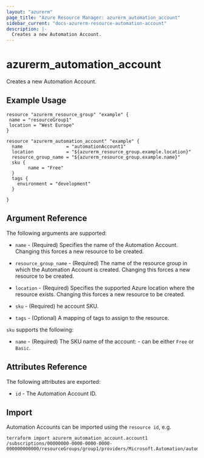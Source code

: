 ```yaml
---
layout: "azurerm"
page_title: "Azure Resource Manager: azurerm_automation_account"
sidebar_current: "docs-azurerm-resource-automation-account"
description: |-
  Creates a new Automation Account.
---
```


# azurerm\_automation\_account

Creates a new Automation Account.

## Example Usage

```
resource "azurerm_resource_group" "example" {
 name = "resourceGroup1"
 location = "West Europe"
}

resource "azurerm_automation_account" "example" {
  name                = "automationAccount1"
  location            = "${azurerm_resource_group.example.location}"
  resource_group_name = "${azurerm_resource_group.example.name}"
  sku {
        name = "Free"
  }
  tags {
    environment = "development"
  }

}
```

## Argument Reference

The following arguments are supported:

* `name` - (Required) Specifies the name of the Automation Account. Changing this forces a new resource to be created.

* `resource_group_name` - (Required) The name of the resource group in which the Automation Account is created. Changing this forces a new resource to be created.

* `location` - (Required) Specifies the supported Azure location where the resource exists. Changing this forces a new resource to be created.

* `sku` - (Required) he account SKU.

* `tags` - (Optional) A mapping of tags to assign to the resource.

`sku` supports the following:

* `name` - (Required) The SKU name of the account: - can be either `Free` or `Basic`.

## Attributes Reference

The following attributes are exported:

* `id` - The Automation Account ID.

## Import

Automation Accounts can be imported using the `resource id`, e.g.

```
terraform import azurerm_automation_account.account1 /subscriptions/00000000-0000-0000-0000-000000000000/resourceGroups/group1/providers/Microsoft.Automation/automationAccounts/account1
```
